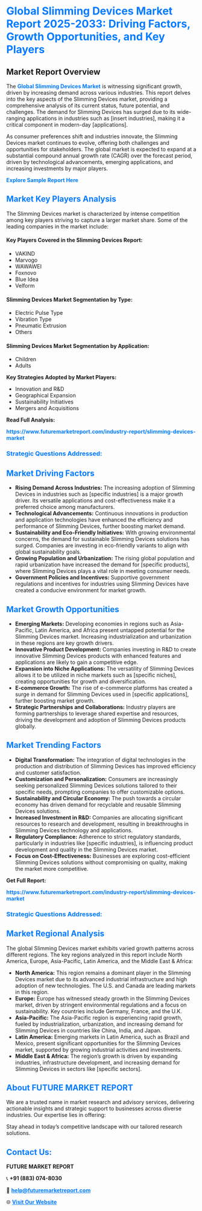 <h1 style="color: #007BFF;">Global Slimming Devices Market Report 2025-2033: Driving Factors, Growth Opportunities, and Key Players</h1>

<section id="overview">
<h2>Market Report Overview</h2>
<p>The <a href="https://www.futuremarketreport.com/industry-report/slimming-devices-market" style="color: #007BFF; text-decoration: none;"><strong>Global Slimming Devices Market</strong></a> is witnessing significant growth, driven by increasing demand across various industries. This report delves into the key aspects of the Slimming Devices market, providing a comprehensive analysis of its current status, future potential, and challenges. The demand for Slimming Devices has surged due to its wide-ranging applications in industries such as [insert industries], making it a critical component in modern-day [applications].</p>
<p>As consumer preferences shift and industries innovate, the Slimming Devices market continues to evolve, offering both challenges and opportunities for stakeholders. The global market is expected to expand at a substantial compound annual growth rate (CAGR) over the forecast period, driven by technological advancements, emerging applications, and increasing investments by major players.</p>
</section>

<section id="overview">
<p><a href="https://www.futuremarketreport.com/request-sample/reportId=102502" style="color: #007BFF; text-decoration: none;"><strong>Explore Sample Report Here</strong></a></p>
</section>

<section id="key-players">
<h2 style="color: #007BFF;">Market Key Players Analysis</h2>
<p>The Slimming Devices market is characterized by intense competition among key players striving to capture a larger market share. Some of the leading companies in the market include:</p>
<h4>Key Players Covered in the Slimming Devices Report:</h4>
<ul><li>VAKIND</li><li>Marvogo</li><li>WAWAWEI</li><li>Foxnovo</li><li>Blue Idea</li><li>Velform</li></ul>
<h4>Slimming Devices Market Segmentation by Type:</h4>
<ul><li>Electric Pulse Type</li><li>Vibration Type</li><li>Pneumatic Extrusion</li><li>Others</li></ul>

<h4>Slimming Devices Market Segmentation by Application:</h4>
<ul><li>Children</li><li>Adults</li></ul>
<p><strong>Key Strategies Adopted by Market Players:</strong></p>
<ul>
<li>Innovation and R&D</li>
<li>Geographical Expansion</li>
<li>Sustainability Initiatives</li>
<li>Mergers and Acquisitions</li>
</ul>
</section>

<section>
<p><strong>Read Full Analysis: </strong></p><a href="https://www.futuremarketreport.com/industry-report/slimming-devices-market" style="color: #007BFF; text-decoration: none;"><strong>https://www.futuremarketreport.com/industry-report/slimming-devices-market</strong></a>
<h3 style="color: #007BFF;">Strategic Questions Addressed:</h3>
</section>

<section id="driving-factors">
<h2 style="color: #007BFF;">Market Driving Factors</h2>
<ul>
<li><strong>Rising Demand Across Industries:</strong> The increasing adoption of Slimming Devices in industries such as [specific industries] is a major growth driver. Its versatile applications and cost-effectiveness make it a preferred choice among manufacturers.</li>
<li><strong>Technological Advancements:</strong> Continuous innovations in production and application technologies have enhanced the efficiency and performance of Slimming Devices, further boosting market demand.</li>
<li><strong>Sustainability and Eco-Friendly Initiatives:</strong> With growing environmental concerns, the demand for sustainable Slimming Devices solutions has surged. Companies are investing in eco-friendly variants to align with global sustainability goals.</li>
<li><strong>Growing Population and Urbanization:</strong> The rising global population and rapid urbanization have increased the demand for [specific products], where Slimming Devices plays a vital role in meeting consumer needs.</li>
<li><strong>Government Policies and Incentives:</strong> Supportive government regulations and incentives for industries using Slimming Devices have created a conducive environment for market growth.</li>
</ul>
</section>

<section id="growth-opportunities">
<h2 style="color: #007BFF;">Market Growth Opportunities</h2>
<ul>
<li><strong>Emerging Markets:</strong> Developing economies in regions such as Asia-Pacific, Latin America, and Africa present untapped potential for the Slimming Devices market. Increasing industrialization and urbanization in these regions are key growth drivers.</li>
<li><strong>Innovative Product Development:</strong> Companies investing in R&D to create innovative Slimming Devices products with enhanced features and applications are likely to gain a competitive edge.</li>
<li><strong>Expansion into Niche Applications:</strong> The versatility of Slimming Devices allows it to be utilized in niche markets such as [specific niches], creating opportunities for growth and diversification.</li>
<li><strong>E-commerce Growth:</strong> The rise of e-commerce platforms has created a surge in demand for Slimming Devices used in [specific applications], further boosting market growth.</li>
<li><strong>Strategic Partnerships and Collaborations:</strong> Industry players are forming partnerships to leverage shared expertise and resources, driving the development and adoption of Slimming Devices products globally.</li>
</ul>
</section>

<section id="trending-factors">
<h2 style="color: #007BFF;">Market Trending Factors</h2>
<ul>
<li><strong>Digital Transformation:</strong> The integration of digital technologies in the production and distribution of Slimming Devices has improved efficiency and customer satisfaction.</li>
<li><strong>Customization and Personalization:</strong> Consumers are increasingly seeking personalized Slimming Devices solutions tailored to their specific needs, prompting companies to offer customizable options.</li>
<li><strong>Sustainability and Circular Economy:</strong> The push towards a circular economy has driven demand for recyclable and reusable Slimming Devices solutions.</li>
<li><strong>Increased Investment in R&D:</strong> Companies are allocating significant resources to research and development, resulting in breakthroughs in Slimming Devices technology and applications.</li>
<li><strong>Regulatory Compliance:</strong> Adherence to strict regulatory standards, particularly in industries like [specific industries], is influencing product development and quality in the Slimming Devices market.</li>
<li><strong>Focus on Cost-Effectiveness:</strong> Businesses are exploring cost-efficient Slimming Devices solutions without compromising on quality, making the market more competitive.</li>
</ul>
</section>

<section>
<p><strong>Get Full Report: </strong></p><a href="https://www.futuremarketreport.com/industry-report/slimming-devices-market" style="color: #007BFF; text-decoration: none;"><strong>https://www.futuremarketreport.com/industry-report/slimming-devices-market</strong></a>
<h3 style="color: #007BFF;">Strategic Questions Addressed:</h3>
</section>


<section id="regional-analysis">
<h2 style="color: #007BFF;">Market Regional Analysis</h2>
<p>The global Slimming Devices market exhibits varied growth patterns across different regions. The key regions analyzed in this report include North America, Europe, Asia-Pacific, Latin America, and the Middle East & Africa:</p>
<ul>
<li><strong>North America:</strong> This region remains a dominant player in the Slimming Devices market due to its advanced industrial infrastructure and high adoption of new technologies. The U.S. and Canada are leading markets in this region.</li>
<li><strong>Europe:</strong> Europe has witnessed steady growth in the Slimming Devices market, driven by stringent environmental regulations and a focus on sustainability. Key countries include Germany, France, and the U.K.</li>
<li><strong>Asia-Pacific:</strong> The Asia-Pacific region is experiencing rapid growth, fueled by industrialization, urbanization, and increasing demand for Slimming Devices in countries like China, India, and Japan.</li>
<li><strong>Latin America:</strong> Emerging markets in Latin America, such as Brazil and Mexico, present significant opportunities for the Slimming Devices market, supported by growing industrial activities and investments.</li>
<li><strong>Middle East & Africa:</strong> The region’s growth is driven by expanding industries, infrastructure development, and increasing demand for Slimming Devices in sectors like [specific sectors].</li>
</ul>
</section>

<footer>
<h2 style="color: #007BFF;">About FUTURE MARKET REPORT</h2>
<p>We are a trusted name in market research and advisory services, delivering actionable insights and strategic support to businesses across diverse industries. Our expertise lies in offering:</p>

<p>Stay ahead in today’s competitive landscape with our tailored research solutions.</p>

<h2 style="color: #007BFF;">Contact Us:</h2>
<p><strong>FUTURE MARKET REPORT</strong></p>
<p>📞 <strong>+91 (883) 074-8030</strong></p>
<p>📧 <strong><a href="mailto:help@futuremarketreport.com" style="color: #007BFF;">help@futuremarketreport.com</a></strong></p>
<p>🌐 <strong><a href="https://www.futuremarketreport.com/" style="color: #007BFF;">Visit Our Website</a></strong></p>
</footer>